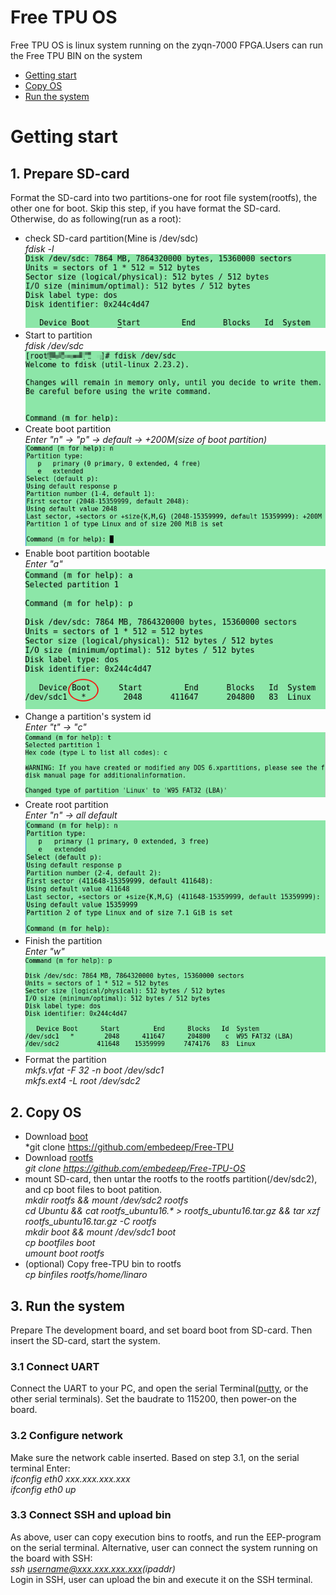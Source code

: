 # Free TPU OS  
Free TPU OS is linux system running on the zyqn-7000 FPGA.Users can run the Free TPU BIN on the system  
* [Getting start](#start)
* [Copy OS](#OS)
* [Run the system](#system)
<a name="start"></a>
# Getting start
## 1. Prepare SD-card
Format the SD-card into two partitions-one for root file system(rootfs), the other one for boot. Skip this step, if you have format the SD-card. Otherwise, do as following(run as a root):  
* check SD-card partition(Mine is /dev/sdc)  
*fdisk -l*   
![](https://github.com/embedeep/Free-TPU-OS/blob/master/images/fdisk_l.png)  
* Start to partition  
*fdisk /dev/sdc*  
![](https://github.com/embedeep/Free-TPU-OS/blob/master/images/fdisk_sdc.png)  
* Create boot partition  
*Enter "n" -> "p" -> default -> +200M(size of boot partition)*  
![](https://github.com/embedeep/Free-TPU-OS/blob/master/images/fdisk_bootn.png)
* Enable boot partition bootable  
*Enter "a"*    
![](https://github.com/embedeep/Free-TPU-OS/blob/master/images/fdisk_boota.png)  
* Change a partition's system id   
*Enter "t" -> "c"*  
![](https://github.com/embedeep/Free-TPU-OS/blob/master/images/fdisk_boott.png) 
* Create root partition  
*Enter "n" -> all default*  
![](https://github.com/embedeep/Free-TPU-OS/blob/master/images/fdisk_rootfsn.png) 
* Finish the partition  
*Enter "w"*  
![](https://github.com/embedeep/Free-TPU-OS/blob/master/images/fdisk_f.png)
* Format the partition  
*mkfs.vfat -F 32 -n boot /dev/sdc1*  
*mkfs.ext4 -L root /dev/sdc2*  
<a name="OS"></a>
## 2. Copy OS
* Download [boot](https://github.com/embedeep/Free-TPU)  
*git clone https://github.com/embedeep/Free-TPU  
* Download [rootfs](https://github.com/embedeep/Free-TPU-OS)  
*git clone https://github.com/embedeep/Free-TPU-OS*    
* mount SD-card, then untar the rootfs to the rootfs partition(/dev/sdc2), and cp boot files to boot patition.  
  *mkdir rootfs && mount /dev/sdc2 rootfs*  
  *cd Ubuntu && cat rootfs_ubuntu16.\* > rootfs_ubuntu16.tar.gz && tar xzf rootfs_ubuntu16.tar.gz -C rootfs*  
  *mkdir boot && mount /dev/sdc1 boot*  
  *cp bootfiles boot*  
  *umount boot rootfs*
* (optional) Copy free-TPU bin to rootfs  
*cp binfiles rootfs/home/linaro*
<a name="system"></a>
## 3. Run the system
Prepare The development board, and set board boot from SD-card. Then insert the SD-card, start the system.  
### 3.1 Connect UART
Connect the UART to your PC, and open the serial Terminal([putty](https://www.chiark.greenend.org.uk/~sgtatham/putty/latest.html "Download putty"), or the other serial terminals). Set the baudrate to 115200, then power-on the board.
### 3.2 Configure network
Make sure the network cable inserted. Based on step 3.1, on the serial terminal Enter:  
*ifconfig eth0 xxx.xxx.xxx.xxx*  
*ifconfig eth0 up*
### 3.3 Connect SSH and upload bin  
As above, user can copy execution bins to rootfs, and run the EEP-program on the serial terminal. Alternative, user can connect the system running on the board with SSH:  
*ssh username@xxx.xxx.xxx.xxx(ipaddr)*  
Login in SSH, user can upload the bin and execute it on the SSH terminal.